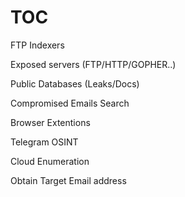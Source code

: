 # TOC

FTP Indexers

Exposed servers (FTP/HTTP/GOPHER..)

Public Databases (Leaks/Docs)

Compromised Emails Search 

Browser Extentions 

Telegram OSINT

Cloud Enumeration

Obtain Target Email address


